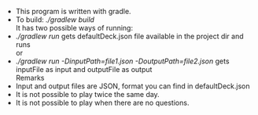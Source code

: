<ul>
<li>This program is written with gradle.</li>
<li>To build: <i>./gradlew build</i></li>
It has two possible ways of running:
<li><i>./gradlew run</i> gets defaultDeck.json file available in the project dir and runs</li>
or
<li><i>./gradlew run -DinputPath=file1.json -DoutputPath=file2.json</i> gets inputFile as input and outputFile as output</li>
Remarks
<li>Input and output files are JSON, format you can find in defaultDeck.json</li>
<li>It is not possible to play twice the same day.</li>
<li>It is not possible to play when there are no questions.</li>
</ul>